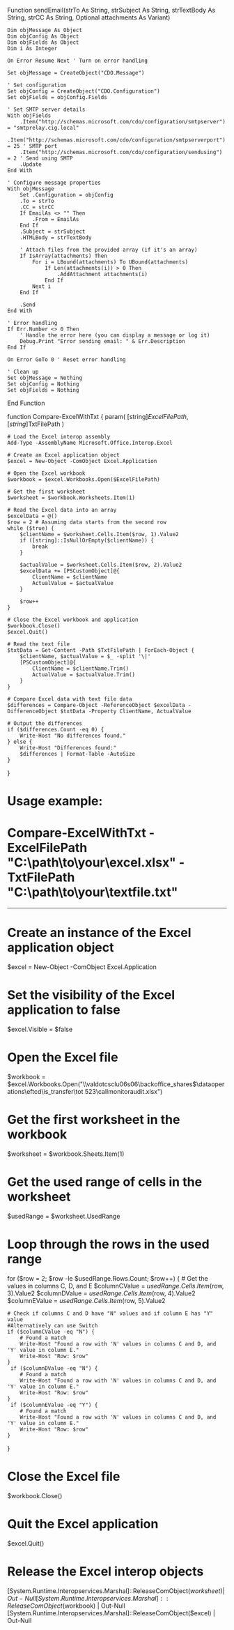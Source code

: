 Function sendEmail(strTo As String, strSubject As String, strTextBody As String, strCC As String, Optional attachments As Variant)

    Dim objMessage As Object
    Dim objConfig As Object
    Dim objFields As Object
    Dim i As Integer
    
    On Error Resume Next ' Turn on error handling

    Set objMessage = CreateObject("CDO.Message")

    ' Set configuration
    Set objConfig = CreateObject("CDO.Configuration")
    Set objFields = objConfig.Fields

    ' Set SMTP server details
    With objFields
        .Item("http://schemas.microsoft.com/cdo/configuration/smtpserver") = "smtprelay.cig.local"
        .Item("http://schemas.microsoft.com/cdo/configuration/smtpserverport") = 25 ' SMTP port
        .Item("http://schemas.microsoft.com/cdo/configuration/sendusing") = 2 ' Send using SMTP
        .Update
    End With

    ' Configure message properties
    With objMessage
        Set .Configuration = objConfig
        .To = strTo
        .CC = strCC
        If EmailAs <> "" Then
            .From = EmailAs
        End If
        .Subject = strSubject
        .HTMLBody = strTextBody
        
        ' Attach files from the provided array (if it's an array)
        If IsArray(attachments) Then
            For i = LBound(attachments) To UBound(attachments)
                If Len(attachments(i)) > 0 Then
                    .AddAttachment attachments(i)
                End If
            Next i
        End If

        .Send
    End With

    ' Error handling
    If Err.Number <> 0 Then
        ' Handle the error here (you can display a message or log it)
        Debug.Print "Error sending email: " & Err.Description
    End If

    On Error GoTo 0 ' Reset error handling
    
    ' Clean up
    Set objMessage = Nothing
    Set objConfig = Nothing
    Set objFields = Nothing

End Function









function Compare-ExcelWithTxt {
    param(
        [string]$ExcelFilePath,
        [string]$TxtFilePath
    )

    # Load the Excel interop assembly
    Add-Type -AssemblyName Microsoft.Office.Interop.Excel

    # Create an Excel application object
    $excel = New-Object -ComObject Excel.Application

    # Open the Excel workbook
    $workbook = $excel.Workbooks.Open($ExcelFilePath)

    # Get the first worksheet
    $worksheet = $workbook.Worksheets.Item(1)

    # Read the Excel data into an array
    $excelData = @()
    $row = 2 # Assuming data starts from the second row
    while ($true) {
        $clientName = $worksheet.Cells.Item($row, 1).Value2
        if ([string]::IsNullOrEmpty($clientName)) {
            break
        }

        $actualValue = $worksheet.Cells.Item($row, 2).Value2
        $excelData += [PSCustomObject]@{
            ClientName = $clientName
            ActualValue = $actualValue
        }

        $row++
    }

    # Close the Excel workbook and application
    $workbook.Close()
    $excel.Quit()

    # Read the text file
    $txtData = Get-Content -Path $TxtFilePath | ForEach-Object {
        $clientName, $actualValue = $_ -split '\|'
        [PSCustomObject]@{
            ClientName = $clientName.Trim()
            ActualValue = $actualValue.Trim()
        }
    }

    # Compare Excel data with text file data
    $differences = Compare-Object -ReferenceObject $excelData -DifferenceObject $txtData -Property ClientName, ActualValue

    # Output the differences
    if ($differences.Count -eq 0) {
        Write-Host "No differences found."
    } else {
        Write-Host "Differences found:"
        $differences | Format-Table -AutoSize
    }
}

# Usage example:
# Compare-ExcelWithTxt -ExcelFilePath "C:\path\to\your\excel.xlsx" -TxtFilePath "C:\path\to\your\textfile.txt"






-----------------------------

# Create an instance of the Excel application object
$excel = New-Object -ComObject Excel.Application

# Set the visibility of the Excel application to false
$excel.Visible = $false

# Open the Excel file
$workbook = $excel.Workbooks.Open("\\valdotcsclu06s06\backoffice_shares$\dataoperations\eftcd\is_transfer\tot 523\callmonitoraudit.xlsx")

# Get the first worksheet in the workbook
$worksheet = $workbook.Sheets.Item(1)

# Get the used range of cells in the worksheet
$usedRange = $worksheet.UsedRange

# Loop through the rows in the used range
for ($row = 2; $row -le $usedRange.Rows.Count; $row++) {
    # Get the values in columns C, D, and E
    $columnCValue = $usedRange.Cells.Item($row, 3).Value2
    $columnDValue = $usedRange.Cells.Item($row, 4).Value2
    $columnEValue = $usedRange.Cells.Item($row, 5).Value2

    # Check if columns C and D have "N" values and if column E has "Y" value
    #Alternatively can use Switch
    if ($columnCValue -eq "N") {
        # Found a match
        Write-Host "Found a row with 'N' values in columns C and D, and 'Y' value in column E."
        Write-Host "Row: $row"
    }
     if ($columnDValue -eq "N") {
        # Found a match
        Write-Host "Found a row with 'N' values in columns C and D, and 'Y' value in column E."
        Write-Host "Row: $row"
    }
     if ($columnEValue -eq "Y") {
        # Found a match
        Write-Host "Found a row with 'N' values in columns C and D, and 'Y' value in column E."
        Write-Host "Row: $row"
    }
}

# Close the Excel file
$workbook.Close()

# Quit the Excel application
$excel.Quit()

# Release the Excel interop objects
[System.Runtime.Interopservices.Marshal]::ReleaseComObject($worksheet) | Out-Null
[System.Runtime.Interopservices.Marshal]::ReleaseComObject($workbook) | Out-Null
[System.Runtime.Interopservices.Marshal]::ReleaseComObject($excel) | Out-Null



